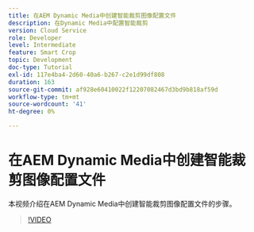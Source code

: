 ```yaml
---
title: 在AEM Dynamic Media中创建智能裁剪图像配置文件
description: 在Dynamic Media中配置智能裁剪
version: Cloud Service
role: Developer
level: Intermediate
feature: Smart Crop
topic: Development
doc-type: Tutorial
exl-id: 117e4ba4-2d60-40a6-b267-c2e1d99df808
duration: 163
source-git-commit: af928e60410022f12207082467d3bd9b818af59d
workflow-type: tm+mt
source-wordcount: '41'
ht-degree: 0%

---
```


# 在AEM Dynamic Media中创建智能裁剪图像配置文件

本视频介绍在AEM Dynamic Media中创建智能裁剪图像配置文件的步骤。

>[!VIDEO](https://video.tv.adobe.com/v/335460?quality=12&learn=on)
